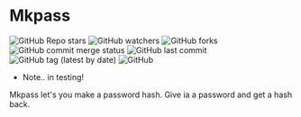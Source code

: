 # Mkpass

![GitHub Repo stars](https://img.shields.io/github/stars/ghosthunter15/Power?style=plastic) ![GitHub watchers](https://img.shields.io/github/watchers/ghosthunter15/Power?style=plastic) ![GitHub forks](https://img.shields.io/github/forks/ghosthunter15/Power?style=plastic) ![GitHub commit merge status](https://img.shields.io/github/commit-status/ghosthunter15/Power/master/21181e24534df1f4f137b2c00f6b84c3f7f17212?style=plastic) ![GitHub last commit](https://img.shields.io/github/last-commit/ghosthunter15/Power?style=plastic) ![GitHub tag (latest by date)](https://img.shields.io/github/v/tag/ghosthunter15/Power?style=plastic) ![GitHub](https://img.shields.io/github/license/ghosthunter15/Power?style=plastic)


* Note.. in testing!


Mkpass let's you make a password hash. Give ia a password and get a hash back.
